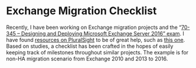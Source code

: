# Exchange Migration Checklist

Recently, I have been working on Exchange migration projects and the “[70-345 – Designing and Deploying Microsoft Exchange Server 2016” exam](https://www.microsoft.com/en-us/learning/exam-70-345.aspx). I have found [resources on PluralSight](https://www.pluralsight.com/courses/migrating-exchange-server-2016) to be of great help, such as [this one](https://www.pluralsight.com/courses/migrating-exchange-server-2016). Based on studies, a checklist has been crafted in the hopes of easily keeping track of milestones throughout similar projects. The example is for non-HA migration scenario from Exchange 2010 and 2013 to 2016.
